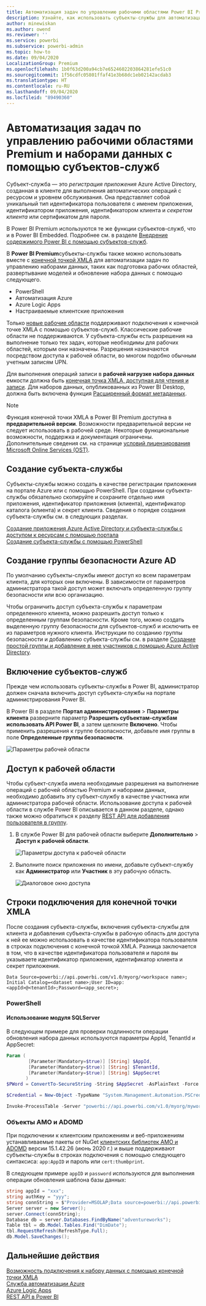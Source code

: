 ```yaml
---
title: Автоматизация задач по управлению рабочими областями Power BI Premium и наборами данных с помощью субъектов-служб | Документация Майкрософт
description: Узнайте, как использовать субъекты-службы для автоматизации задач по управлению рабочими областями Power BI Premium и наборами данных.
author: minewiskan
ms.author: owend
ms.reviewer: ''
ms.service: powerbi
ms.subservice: powerbi-admin
ms.topic: how-to
ms.date: 09/04/2020
LocalizationGroup: Premium
ms.openlocfilehash: 1b0f63d200a94cb7e6524602203864281efe51c0
ms.sourcegitcommit: 1f56cdfc05801ffaf41e3b68dc1eb02142acdab3
ms.translationtype: HT
ms.contentlocale: ru-RU
ms.lasthandoff: 09/04/2020
ms.locfileid: "89490360"
---
```

# <a name="automate-premium-workspace-and-dataset-tasks-with-service-principals"></a>Автоматизация задач по управлению рабочими областями Premium и наборами данных с помощью субъектов-служб

Субъект-служба — это *регистрация приложения* Azure Active Directory, созданная в клиенте для выполнения автоматических операций с ресурсом и уровнем обслуживания. Она представляет собой уникальный тип идентификатора пользователя с именем приложения, идентификатором приложения, идентификатором клиента и *секретом клиента* или сертификатом для пароля.

В Power BI Premium используются те же функции субъектов-служб, что и в Power BI Embedded. Подробнее см. в разделе [Внедрение содержимого Power BI с помощью субъектов-служб](../developer/embedded/embed-service-principal.md).

В **Power BI Premium**субъекты-службы также можно использовать вместе с [конечной точкой XMLA](service-premium-connect-tools.md) для автоматизации задач по управлению наборами данных, таких как подготовка рабочих областей, развертывание моделей и обновление набора данных с помощью следующего.

- PowerShell
- Автоматизация Azure
- Azure Logic Apps
- Настраиваемые клиентские приложения

Только [новые рабочие области](../collaborate-share/service-new-workspaces.md) поддерживают подключения к конечной точке XMLA с помощью субъектов-служб. Классические рабочие области не поддерживаются. У субъекта-службы есть разрешения на выполнение только тех задач, которые необходимы для рабочих областей, которым они назначены. Разрешения назначаются посредством доступа к рабочей области, во многом подобно обычным учетным записям UPN.

Для выполнения операций записи в **рабочей нагрузке набора данных** емкости должна быть [конечная точка XMLA, доступная для чтения и записи](service-premium-connect-tools.md#enable-xmla-read-write). Для наборов данных, опубликованных из Power BI Desktop, должна быть включена функция [Расширенный формат метаданных](../connect-data/desktop-enhanced-dataset-metadata.md).

> [!NOTE]
> Функция конечной точки XMLA в Power BI Premium доступна в **предварительной версии**. Возможности предварительной версии не следует использовать в рабочей среде. Некоторые функциональные возможности, поддержка и документация ограничены.  Дополнительные сведения см. на странице [условий лицензирования Microsoft Online Services (OST)](https://www.microsoft.com/licensing/product-licensing/products?rtc=1).

## <a name="create-a-service-principal"></a>Создание субъекта-службы

Субъекты-службы можно создать в качестве регистрации приложения на портале Azure или с помощью PowerShell. При создании субъекта-службы обязательно скопируйте и сохраните отдельно имя приложения, идентификатор приложения (клиента), идентификатор каталога (клиента) и секрет клиента. Сведения о порядке создания субъекта-службы см. в следующих разделах.

[Создание приложения Azure Active Directory и субъекта-службы с доступом к ресурсам с помощью портала](https://docs.microsoft.com/azure/active-directory/develop/howto-create-service-principal-portal)   
[Создание субъекта-службы с помощью PowerShell](https://docs.microsoft.com/azure/active-directory/develop/howto-authenticate-service-principal-powershell)

## <a name="create-an-azure-ad-security-group"></a>Создание группы безопасности Azure AD

По умолчанию субъекты-службы имеют доступ ко всем параметрам клиента, для которых они включены. В зависимости от параметров администратора такой доступ может включать определенную группу безопасности или всю организацию.

Чтобы ограничить доступ субъекта-службы к параметрам определенного клиента, можно разрешить доступ только к определенным группам безопасности. Кроме того, можно создать выделенную группу безопасности для субъектов-служб и исключить ее из параметров нужного клиента. Инструкции по созданию группы безопасности и добавлению субъекта-службы см. в разделе [Создание простой группы и добавление в нее участников с помощью Azure Active Directory](https://docs.microsoft.com/azure/active-directory/fundamentals/active-directory-groups-create-azure-portal).

## <a name="enable-service-principals"></a>Включение субъектов-служб

Прежде чем использовать субъекты-службы в Power BI, администратор должен сначала включить доступ субъекта-службы на портале администрирования Power BI.

В Power BI в разделе **Портал администрирования** > **Параметры клиента** разверните параметр **Разрешить субъектам-службам использовать API Power BI**, а затем щелкните **Включено**. Чтобы применить разрешения к группе безопасности, добавьте имя группы в поле **Определенные группы безопасности**.

![Параметры рабочей области](media/service-premium-service-principal/admin-portal.png)

## <a name="workspace-access"></a>Доступ к рабочей области

Чтобы субъект-служба имела необходимые разрешения на выполнение операций с рабочей областью Premium и наборами данных, необходимо добавить эту субъект-службу в качестве участника или администратора рабочей области. Использование доступа к рабочей области в службе Power BI описывается в данном разделе, однако также можно обратиться к разделу [REST API для добавления пользователя в группу](https://docs.microsoft.com/rest/api/power-bi/groups/addgroupuser).

1. В службе Power BI для рабочей области выберите **Дополнительно** > **Доступ к рабочей области**.

    ![Параметры доступа к рабочей области](media/service-premium-service-principal/workspace-access.png)

2. Выполните поиск приложения по имени, добавьте субъект-службу как **Администратор** или **Участник** в эту рабочую область.

    ![Диалоговое окно доступа](media/service-premium-service-principal/add-service-principal-in-the-UI.png)

## <a name="connection-strings-for-the-xmla-endpoint"></a>Строки подключения для конечной точки XMLA

После создания субъекта-службы, включения субъекта-службы для клиента и добавления субъекта-службы в рабочую область для доступа к ней ее можно использовать в качестве идентификатора пользователя в строках подключения с конечной точкой XMLA. Разница заключается в том, что в качестве идентификатора пользователя и пароля вы указываете идентификатор приложения, идентификатор клиента и секрет приложения.

`Data Source=powerbi://api.powerbi.com/v1.0/myorg/<workspace name>; Initial Catalog=<dataset name>;User ID=app:<appId>@<tenantId>;Password=<app_secret>;`

### <a name="powershell"></a>PowerShell

#### <a name="using-sqlserver-module"></a>Использование модуля SQLServer

В следующем примере для проверки подлинности операции обновления набора данных используются параметры AppId, TenantId и AppSecret:

```powershell
Param (
        [Parameter(Mandatory=$true)] [String] $AppId,
        [Parameter(Mandatory=$true)] [String] $TenantId,
        [Parameter(Mandatory=$true)] [String] $AppSecret
       )
$PWord = ConvertTo-SecureString -String $AppSecret -AsPlainText -Force

$Credential = New-Object -TypeName "System.Management.Automation.PSCredential" -ArgumentList $AppId, $PWord

Invoke-ProcessTable -Server "powerbi://api.powerbi.com/v1.0/myorg/myworkspace" -TableName "mytable" -DatabaseName "mydataset" -RefreshType "Full" -ServicePrincipal -ApplicationId $AppId -TenantId $TenantId -Credential $Credential
```

### <a name="amo-and-adomd"></a>Объекты AMO и ADOMD

При подключении к клиентским приложениям и веб-приложениям устанавливаемые пакеты от NuGet [клиентских библиотек AMO и ADOMD](https://docs.microsoft.com/azure/analysis-services/analysis-services-data-providers) версии 15.1.42.26 (июнь 2020 г.) и выше поддерживают субъекты-службы в строках подключения с помощью следующего синтаксиса: `app:AppID` и пароль или `cert:thumbprint`.

В следующем примере `appID` и `password` используются для выполнения операции обновления шаблона базы данных:

```csharp
string appId = "xxx";
string authKey = "yyy";
string connString = $"Provider=MSOLAP;Data source=powerbi://api.powerbi.com/v1.0/<tenant>/<workspacename>;Initial catalog=<datasetname>;User ID=app:{appId};Password={authKey};";
Server server = new Server();
server.Connect(connString);
Database db = server.Databases.FindByName("adventureworks");
Table tbl = db.Model.Tables.Find("DimDate");
tbl.RequestRefresh(RefreshType.Full);
db.Model.SaveChanges();
```

## <a name="next-steps"></a>Дальнейшие действия

[Возможность подключения к набору данных с помощью конечной точки XMLA](service-premium-connect-tools.md)  
[Служба автоматизации Azure](https://docs.microsoft.com/azure/automation)  
[Azure Logic Apps](https://docs.microsoft.com/azure/logic-apps/)  
[REST API в Power BI](https://docs.microsoft.com/rest/api/power-bi/)
